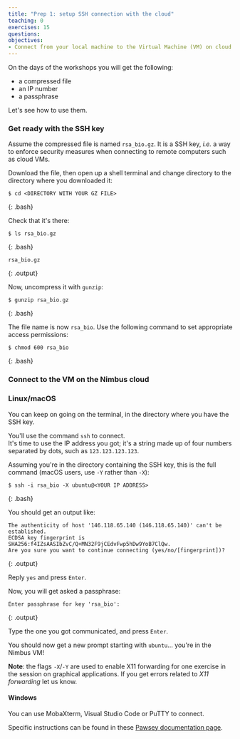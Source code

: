 ```yaml
---
title: "Prep 1: setup SSH connection with the cloud"
teaching: 0
exercises: 15
questions:
objectives:
- Connect from your local machine to the Virtual Machine (VM) on cloud for this workshop
---
```



On the days of the workshops you will get the following:
* a compressed file
* an IP number
* a passphrase

Let's see how to use them.


### Get ready with the SSH key

Assume the compressed file is named `rsa_bio.gz`.  It is a SSH key, *i.e.* a way to enforce security measures when connecting to remote computers such as cloud VMs.  

Download the file, then open up a shell terminal and change directory to the directory where you downloaded it:

```
$ cd <DIRECTORY WITH YOUR GZ FILE>
```
{: .bash}

Check that it's there:

```
$ ls rsa_bio.gz
```
{: .bash}

```
rsa_bio.gz
```
{: .output}

Now, uncompress it with `gunzip`:

```
$ gunzip rsa_bio.gz
```
{: .bash}

The file name is now `rsa_bio`. Use the following command to set appropriate access permissions:

```
$ chmod 600 rsa_bio
```
{: .bash}


### Connect to the VM on the Nimbus cloud

### Linux/macOS

You can keep on going on the terminal, in the directory where you have the SSH key.  

You'll use the command `ssh` to connect.  
It's time to use the IP address you got; it's a string made up of four numbers separated by dots, such as `123.123.123.123`.

Assuming you're in the directory containing the SSH key, this is the full command (macOS users, use `-Y` rather than `-X`):

```
$ ssh -i rsa_bio -X ubuntu@<YOUR IP ADDRESS>
```
{: .bash}

You should get an output like:

```
The authenticity of host '146.118.65.140 (146.118.65.140)' can't be established.
ECDSA key fingerprint is SHA256:f4IZsAASIbZvC/Q+MN32F9jCEdvFwp5hDw9YoB7ClQw.
Are you sure you want to continue connecting (yes/no/[fingerprint])? 
```
{: .output}

Reply `yes` and press `Enter`.

Now, you will get asked a passphrase:

```
Enter passphrase for key 'rsa_bio':
```
{: .output}

Type the one you got communicated, and press `Enter`.

You should now get a new prompt starting with `ubuntu`... you're in the Nimbus VM!

**Note**: the flags `-X`/`-Y` are used to enable X11 forwarding for one exercise in the session on graphical applications.  If you get errors related to *X11 forwarding* let us know.


#### Windows

You can use MobaXterm, Visual Studio Code or PuTTY to connect.  

Specific instructions can be found in these [Pawsey documentation page](https://support.pawsey.org.au/documentation/x/Ao22Ag).
